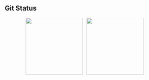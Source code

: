 








## Git Status
<div align="center" href="https://github.com/idiotmoose">
    <img loading="lazy" height="180em" src="https://github-readme-stats.vercel.app/api?username=idiotmoose&show_icons=true&theme=tokyonight7&count_private=true"/>
    &nbsp;
    <img loading="lazy" height="180em" src="https://github-readme-stats.vercel.app/api/top-langs/?username=idiotmoose&hide_progress=true&theme=tokyonight"/>    
</div>

